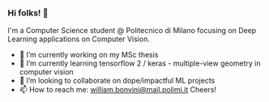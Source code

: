 ### Hi folks! 👋
I'm a Computer Science student @ Politecnico di Milano focusing on Deep Learning applications on Computer Vision. 
- 🔭 I’m currently working on my MSc thesis
- 🌱 I’m currently learning tensorflow 2 / keras - multiple-view geometry in computer vision 
- 👯 I’m looking to collaborate on dope/impactful ML projects
- 📫 How to reach me: william.bonvini@mail.polimi.it
Cheers!

<!--
**WilliamBonvini/WilliamBonvini** is a ✨ _special_ ✨ repository because its `README.md` (this file) appears on your GitHub profile.

Here are some ideas to get you started:

- 🔭 I’m currently working on ...
- 🤔 I’m looking for help with ...
- 💬 Ask me about ...
- 📫 How to reach me: ...
- 😄 Pronouns: ...
- ⚡ Fun fact: ...
-->

